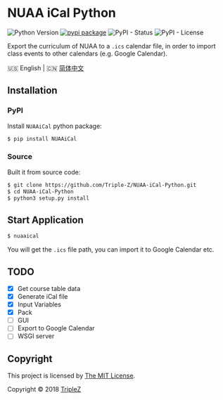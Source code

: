 # NUAA iCal Python

![Python Version](https://img.shields.io/badge/python-3.6-blue.svg)
[![pypi package](https://img.shields.io/pypi/v/NUAAiCal.svg)](https://pypi.python.org/pypi/NUAAiCal/)
![PyPI - Status](https://img.shields.io/pypi/status/NUAAiCal.svg)
![PyPI - License](https://img.shields.io/pypi/l/NUAAiCal.svg)

Export the curriculum of NUAA to a `.ics` calendar file, in order to import 
class events to other calendars (e.g. Google Calendar).

:us: English | :cn: [简体中文](/README_zh-hans.md)

## Installation

### PyPI

Install `NUAAiCal` python package:

```bash
$ pip install NUAAiCal
```

### Source

Built it from source code:

```bash
$ git clone https://github.com/Triple-Z/NUAA-iCal-Python.git
$ cd NUAA-iCal-Python
$ python3 setup.py install
```

## Start Application

```bash
$ nuaaical
```

You will get the `.ics` file path, you can import it to Google 
Calendar etc.

## TODO

- [x] Get course table data
- [x] Generate iCal file
- [x] Input Variables
- [x] Pack
- [ ] GUI
- [ ] Export to Google Calendar
- [ ] WSGI server

## Copyright

This project is licensed by [The MIT License](/LICENSE.md).

Copyright &copy; 2018 [TripleZ](https://github.com/Triple-Z)
